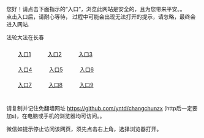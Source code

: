 您好！请点击下面指示的“入口”，浏览此网站是安全的，且为您带来平安。。 <br/>
点击入口后，请耐心等待， 过程中可能会出现无法打开的提示，请忽略，最终会进入网站. </br>

法轮大法在长春<br/>
<div style="padding:10px"><a style="margin:20px" target="_blank" href="https://d2xqxr4fzjgp88.cloudfront.net/2Qpsp?jmldx" id="ccLink1" rel="nofollow">入口1</a> <a target="_blank" style="margin:20px" href="https://d1ifpqcs0zaf2m.cloudfront.net/2Qpsp?ltavrjlg" id="ccLink2" rel="nofollow">入口2</a> <a style="margin:20px" target="_blank" href="https://d1o7uq87gpcbje.cloudfront.net/2Qpsp?iblaq" id="ccLink3" rel="nofollow">入口3</a></div>

<div style="padding:10px" ><a style="margin:20px" target="_blank" href="https://d2xqxr4fzjgp88.cloudfront.net/2Qpsp?jmldx" id="ccLink4" rel="nofollow">入口4</a> <a style="margin:20px" href="https://d1ifpqcs0zaf2m.cloudfront.net/2Qpsp?ltavrjlg" target="_blank" id="ccLink5" rel="nofollow">入口5</a> <a style="margin:20px" href="https://d1o7uq87gpcbje.cloudfront.net/2Qpsp?iblaq" target="_blank" id="ccLink6" rel="nofollow">入口6</a></div>

<div style="padding:10px"><a style="margin:20px" target="_blank" href="https://d2xqxr4fzjgp88.cloudfront.net/2Qpsp?jmldx" id="ccLink7" rel="nofollow">入口7</a> <a style="margin:20px" href="https://d1ifpqcs0zaf2m.cloudfront.net/2Qpsp?ltavrjlg" target="_blank" id="ccLink8" rel="nofollow">入口8</a> <a style="margin:20px" target="_blank" href="https://d1o7uq87gpcbje.cloudfront.net/2Qpsp?iblaq" id="ccLink9" rel="nofollow">入口9</a></div>

<br/>



请复制并记住免翻墙网址 https://github.com/yntd/changchunzx (http后一定要加s)，在电脑或手机的浏览器均可访问。。<br/>

微信如提示停止访问该网页，须先点击右上角，选择浏览器打开。
